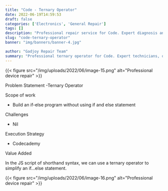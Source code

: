 ```yaml
---
title: "Code - Ternary Operator"
date: 2022-06-19T14:59:53
draft: false
categories: ['Electronics', 'General Repair']
tags: []
description: "Professional repair service for Code. Expert diagnosis and quality repairs in Bangalore."
slug: "code-ternary-operator"
banner: "img/banners/banner-4.jpg"

author: "Gadjoy Repair Team"
summary: "Professional ternary operator for Code. Expert technicians, quality parts, warranty included."
---
```


{{< figure src="/img/uploads/2022/06/image-15.png" alt="Professional device repair" >}}

Problem Statement -Ternary Operator

Scope of work

- Build an if-else program without using if and else statement

Challenges

- Nil

Execution Strategy

- Codecademy

Value Added

In the JS script of shorthand syntax, we can use a ternary operator to simplify an if...else statement.

{{< figure src="/img/uploads/2022/06/image-16.png" alt="Professional device repair" >}}